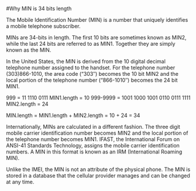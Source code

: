 #Why MIN is 34 bits length

The Mobile Identification Number (MIN) is a number that uniquely identifies a mobile telephone subscriber.

MINs are 34-bits in length. The first 10 bits are sometimes known as MIN2, while the last 24 bits are referred to as MIN1. Together they are simply known as the MIN.

In the United States, the MIN is derived from the 10 digital decimal telephone number assigned to the handset. For the telephone number (303)866-1010, the area code (“303″) becomes the 10 bit MIN2 and the local portion of the telephone number (“866-1010″) becomes the 24 bit MIN1.

999 = 11 1110 0111 
MIN1.length = 10
999-9999 = 1001 1000 1001 0110 0111 1111
MIN2.length = 24

MIN.length = MIN1.length + MIN2.length = 10 + 24 = 34

Internationally, MINs are calculated in a different fashion. The three digit mobile carrier identification number becomes MIN2 and the local portion of the telephone number becomes MIN1. IFAST, the International Forum on ANSI-41 Standards Technology, assigns the mobile carrier identification numbers. A MIN in this format is known as an IRM (International Roaming MIN).

Unlike the IMEI, the MIN is not an attribute of the physical phone. The MIN is stored in a database that the cellular provider manages and can be changed at any time.
